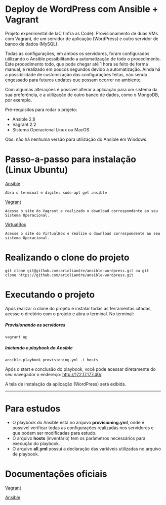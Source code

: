 # Deploy de WordPress com Ansible + Vagrant

Projeto experimental de IaC (Infra as Code). Provisionamento de duas VMs com Vagrant, de um servidor de aplicação (WordPress) e outro servidor de banco de dados (MySQL).

Todas as configurações, em ambos os servidores, foram configurados utilizando o Ansible possibilitando a automatização de todo o procedimento. Este procedimento todo, que pode chegar até 1 hora se feito de forma manual, é realizado em poucos segundos devido a automatização.
Ainda há a possibilidade de customização das configurações feitas, não sendo engessado para futuros updates que possam ocorrer no ambiente.

Com algumas alterações é possível alterar a aplicação para um sistema da sua preferência, e a utilização de outro banco de dados, como o MongoDB, por exemplo.

Pré-requisitos para rodar o projeto:

- Ansible 2.9
- Vagrant 2.2
- Sistema Operacional Linux ou MacOS

Obs: não há nenhuma versão para utilização do Ansible em Windows.

# Passo-a-passo para instalação (Linux Ubuntu)

<a href="https://www.ansible.com/resources/get-started">Ansible</a>
```
Abra o terminal e digite: sudo-apt get ansible
```
<a href="https://www.vagrantup.com/downloads.html">Vagrant</a>
```
Acesse o site do Vagrant e realizado o download correspondente ao seu Sistema Operacional.
```
<a href="https://www.virtualbox.org/">VirtualBox</a>
```
Acesse o site do VirtualBox e realize o download correspondente ao seu sistema Operacional.
```
# Realizando o clone do projeto
```
git clone git@github.com:arioliandre/ansible-wordpress.git ou git clone https://github.com/arioliandre/ansible-wordpress.git
```

# Executando o projeto

Após realizar o clone do projeto e instalar todas as ferramentas citadas, acesse o diretório com o projeto e abra o terminal. No terminal:

<h5> Provisionando os servidores </h5>

```
vagrant up
```

<h5> Iniciando o playbook do Ansible </h5>

```
ansible-playbook provisioning.yml -i hosts 
```

Após o start e conclusão do playbook, você pode acessar diretamente do seu navegador o endereço: http://172.17.177.40/.

A tela de instalação da aplicação (WordPress) será exibida.

----

# Para estudos

- O playbook do Ansible está no arquivo <b>provisioning.yml</b>, onde é possível verificar todas as configurações realizadas nos servidores e que podem ser modificadas para estudo.
- O arquivo <b>hosts</b> (inventário) tem os parâmetros necessários para execução do playbook.
- O arquivo <b>all.yml</b> possui a declaração das variáveis utilizadas no arquivo de playbook.

# Documentações oficiais

<a href="https://www.vagrantup.com/docs">Vagrant</a>

<a href="https://docs.ansible.com/">Ansible</a>
